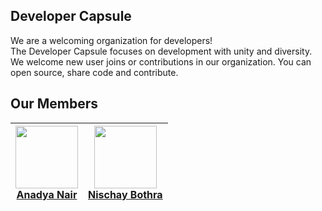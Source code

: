 ## Developer Capsule
We are a welcoming organization for developers! <br>
The Developer Capsule focuses on development with unity and diversity. We welcome new user joins or contributions in our organization. You can open source, share code and contribute.
## Our Members
|<img width="100" src="https://avatars.githubusercontent.com/AnadyaNair"> <br> <a href="https://github.com/AnadyaNair">Anadya Nair</a>|<img width="100" src="https://avatars.githubusercontent.com/123nis"> <br> <a href="https://github.com/123nis">Nischay Bothra</a>|
|---|---|
